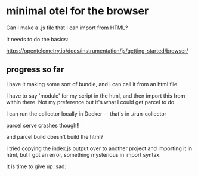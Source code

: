 # minimal otel for the browser

Can I make a .js file that I can import from HTML?

It needs to do the basics:

https://opentelemetry.io/docs/instrumentation/js/getting-started/browser/

## progress so far

I have it making some sort of bundle, and I can call it from an html file

I have to say 'module' for my script in the html, and then import this from within there. Not my preference but it's what I could get parcel to do.

I can run the collector locally in Docker -- that's in ./run-collector

parcel serve crashes though!!

and parcel build doesn't build the html?

I tried copying the index.js output over to another project and importing it in html, but I got an error, something mysterious in import syntax.

It is time to give up :sad:
